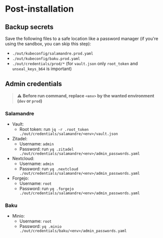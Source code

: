 # Post-installation

## Backup secrets

Save the following files to a safe location like a password manager (if you're using the sandbox, you can skip this
step):

- `./out/kubeconfig/salamandre.prod.yaml`
- `./out/kubeconfig/baku.prod.yaml`
- `./out/credentials/prod/*` (for `vault.json` only `root_token` and `unseal_keys_b64` is important)

## Admin credentials

> ⚠️ **Before run command, replace `<env>` by the wanted environment (`dev` or `prod`)**

### Salamandre

- Vault:
  - Root token: run `jq -r .root_token ./out/credentials/salamandre/<env>/vault.json`
- Zitadel:
  - Username: `admin`
  - Password: run `yq .zitadel ./out/credentials/salamandre/<env>/admin_passwords.yaml`
- Nextcloud:
  - Username: `admin`
  - Password: run `yq .nextcloud ./out/credentials/salamandre/<env>/admin_passwords.yaml`
- Forgejo:
  - Username: `root`
  - Password: run `yq .forgejo ./out/credentials/salamandre/<env>/admin_passwords.yaml`

### Baku

- Minio:
  - Username: `root`
  - Password: `yq .minio ./out/credentials/baku/<env>/admin_passwords.yaml`
